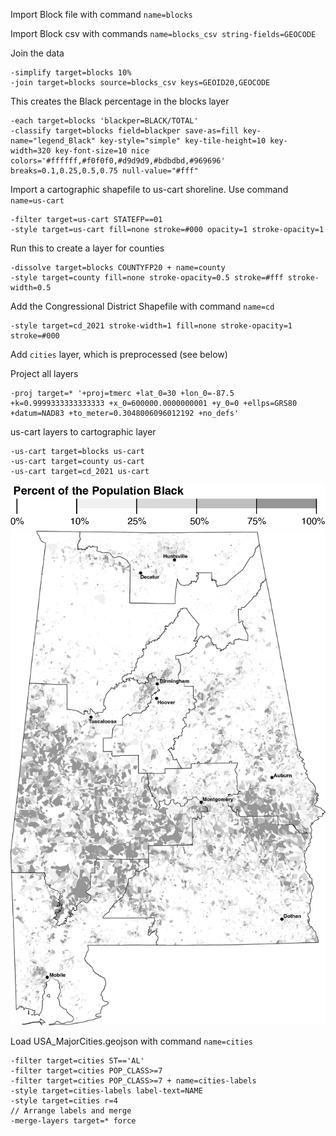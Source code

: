 Import Block file with command `name=blocks`

Import Block csv with commands `name=blocks_csv string-fields=GEOCODE`

Join the data

```
-simplify target=blocks 10%
-join target=blocks source=blocks_csv keys=GEOID20,GEOCODE
```

This creates the Black percentage in the blocks layer
```
-each target=blocks 'blackper=BLACK/TOTAL'
-classify target=blocks field=blackper save-as=fill key-name="legend_Black" key-style="simple" key-tile-height=10 key-width=320 key-font-size=10 nice colors='#ffffff,#f0f0f0,#d9d9d9,#bdbdbd,#969696' breaks=0.1,0.25,0.5,0.75 null-value="#fff"
```

Import a cartographic shapefile to us-cart shoreline. Use command `name=us-cart`
```
-filter target=us-cart STATEFP==01
-style target=us-cart fill=none stroke=#000 opacity=1 stroke-opacity=1
```

Run this to create a layer for counties
```
-dissolve target=blocks COUNTYFP20 + name=county
-style target=county fill=none stroke-opacity=0.5 stroke=#fff stroke-width=0.5
```

Add the Congressional District Shapefile with command `name=cd`
```
-style target=cd_2021 stroke-width=1 fill=none stroke-opacity=1 stroke=#000
```

Add `cities` layer, which is preprocessed (see below)

Project all layers
```
-proj target=* '+proj=tmerc +lat_0=30 +lon_0=-87.5 +k=0.9999333333333333 +x_0=600000.0000000001 +y_0=0 +ellps=GRS80 +datum=NAD83 +to_meter=0.3048006096012192 +no_defs'
```

us-cart layers to cartographic layer
```
-us-cart target=blocks us-cart
-us-cart target=county us-cart
-us-cart target=cd_2021 us-cart
```

![](images/legend_Black.png)
![](images/al.png)


Load USA_MajorCities.geojson with command `name=cities`
```
-filter target=cities ST=='AL'
-filter target=cities POP_CLASS>=7
-filter target=cities POP_CLASS>=7 + name=cities-labels
-style target=cities-labels label-text=NAME
-style target=cities r=4
// Arrange labels and merge
-merge-layers target=* force
```
